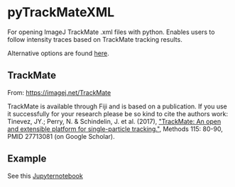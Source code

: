 # pyTrackMateXML
For opening ImageJ TrackMate .xml files with python. Enables users to follow intensity traces based on TrackMate tracking results.

Alternative options are found [here](https://imagej.net/plugins/trackmate/#interoperability-with-python).

## TrackMate
From: https://imagej.net/TrackMate

TrackMate is available through Fiji and is based on a publication. If you use it successfully for your research please be so kind to cite the authors work: Tinevez, JY.; Perry, N. & Schindelin, J. et al. (2017), ["TrackMate: An open and extensible platform for single-particle tracking."](http://www.sciencedirect.com/science/article/pii/S1046202316303346), Methods 115: 80-90, PMID 27713081 (on Google Scholar). 

## Example
See this [Jupyternotebook](demo_PyTrackMateXML.ipynb)
